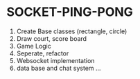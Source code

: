 # SOCKET-PING-PONG

1. Create Base classes (rectangle, circle)
2. Draw court, score board
3. Game Logic
4. Seperate, refactor
5. Websocket implementation
6. data base and chat system
   ...
